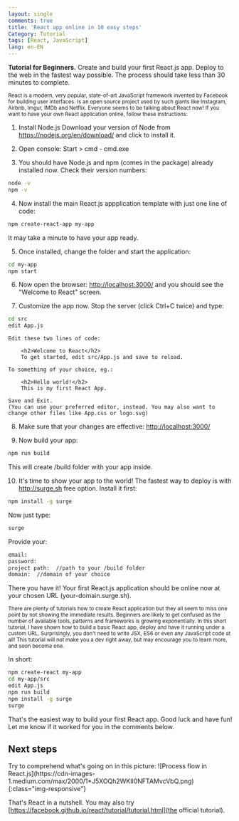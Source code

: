 ```yaml
---
layout: single
comments: true
title: 'React app online in 10 easy steps'
Category: Tutorial
tags: [React, JavaScript]
lang: en-EN
---
```

<strong>Tutorial for Beginners.</strong> Create and build your first React.js app. Deploy to the web in the fastest way possible. The process should take less than 30 minutes to complete. 

<small>React is a modern, very popular, state-of-art JavaScript framework invented by Facebook for building user interfaces. Is an open source project used by such giants like Instagram, Airbnb, Imgur, IMDb and Netflix. Everyone seems to be talking about React now! If you want to have your own React application online, follow these instructions:</small>

1. Install Node.js 
Download your version of Node from <https://nodejs.org/en/download/> and click to install it.

2. Open console: Start > cmd - cmd.exe

3. You should have Node.js and npm (comes in the package) already installed now. Check their version numbers:
```bash
node -v
npm -v    
```

4. Now install the main React.js appplication template with just one line of code:
```bash
npm create-react-app my-app    
```
  It may take a minute to have your app ready.

5. Once installed, change the folder and start the application:
```bash
cd my-app    
npm start    
```

6. Now open the browser: <http://localhost:3000/> and you should see the "Welcome to React" screen.

7. Customize the app now. Stop the server (click Ctrl+C twice) and type:
```bash
cd src
edit App.js    
```

    Edit these two lines of code:

        <h2>Welcome to React</h2>
        To get started, edit src/App.js and save to reload.        

    To something of your choice, eg.:

        <h2>Hello world!</h2>
        This is my first React App.         

    Save and Exit. 
    (You can use your preferred editor, instead. You may also want to change other files like App.css or logo.svg)

8. Make sure that your changes are effective:  <http://localhost:3000/>

9. Now build your app:
```bash
npm run build    
```
This will create /build folder with your app inside.

10. It's time to show your app to the world! The fastest way to deploy is with <http://surge.sh> free option. Install it first:
```bash
npm install -g surge    
```
Now just type:
```bash
surge    
```
Provide your:
```bash
email:
password:
project path:  //path to your /build folder
domain:  //domain of your choice    
```

There you have it! Your first React.js application should be online now at your chosen URL (your-domain.surge.sh).

<small>There are plenty of tutorials how to create React application but they all seem to miss one point by not showing the immediate results. Beginners are likely to get confused as the number of available tools, patterns and frameworks is growing exponentially. In this short tutorial, I have shown how to build a basic React app, deploy and have it running under a custom URL. Surprisingly, you don't need to write JSX, ES6 or even any JavaScript code at all! This tutorial will not make you a dev right away, but may encourage you to learn more, and soon become one.</small>

In short:
```bash
npm create-react my-app
cd my-app/src
edit App.js
npm run build
npm install -g surge
surge    
```

That's the easiest way to build your first React app. Good luck and have fun! 
Let me know if it worked for you in the comments below.

<h2>Next steps</h2>
Try to comprehend what's going on in this picture:
![Process flow in React.js](https://cdn-images-1.medium.com/max/2000/1*J5XOQh2WKIl0NFTAMvcVbQ.png){:class="img-responsive"} 

That's React in a nutshell. You may also try [https://facebook.github.io/react/tutorial/tutorial.html](the official tutorial). 
